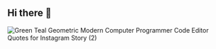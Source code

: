 ## Hi there 👋

![Green Teal Geometric Modern Computer Programmer Code Editor Quotes for Instagram Story (2)](https://github.com/user-attachments/assets/db3a7203-0125-467d-8754-957dbfcbb442)
